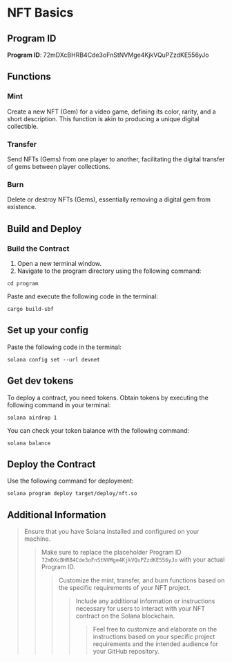 # NFT Basics

## Program ID
**Program ID**: 72mDXcBHRB4Cde3oFnStNVMge4KjkVQuPZzdKE556yJo


## Functions

### Mint
Create a new NFT (Gem) for a video game, defining its color, rarity, and a short description. This function is akin to producing a unique digital collectible.

### Transfer
Send NFTs (Gems) from one player to another, facilitating the digital transfer of gems between player collections.

### Burn
Delete or destroy NFTs (Gems), essentially removing a digital gem from existence.

## Build and Deploy

### Build the Contract
1. Open a new terminal window.
2. Navigate to the program directory using the following command:
```
cd program
```
   
Paste and execute the following code in the terminal:
  ```
  cargo build-sbf
  ```

## Set up your config
Paste the following code in the terminal:
```
solana config set --url devnet
```

## Get dev tokens
To deploy a contract, you need tokens. Obtain tokens by executing the following command in your terminal:
```
solana airdrop 1
```

You can check your token balance with the following command:
```
solana balance
```

## Deploy the Contract
Use the following command for deployment:
```
solana program deploy target/deploy/nft.so
```


## Additional Information
> Ensure that you have Solana installed and configured on your machine.
>> Make sure to replace the placeholder Program ID `72mDXcBHRB4Cde3oFnStNVMge4KjkVQuPZzdKE556yJo` with your actual Program ID.
>>> Customize the mint, transfer, and burn functions based on the specific requirements of your NFT project.
>>>> Include any additional information or instructions necessary for users to interact with your NFT contract on the Solana blockchain.
>>>>> Feel free to customize and elaborate on the instructions based on your specific project requirements and the intended audience for your GitHub repository.

